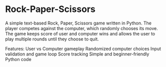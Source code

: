 # Rock-Paper-Scissors
A simple text-based Rock, Paper, Scissors game written in Python. The player competes against the computer, which randomly chooses its move. The game keeps score of user and computer wins and allows the user to play multiple rounds until they choose to quit.

Features:
User vs Computer gameplay
Randomized computer choices
Input validation and game loop
Score tracking
Simple and beginner-friendly Python code

